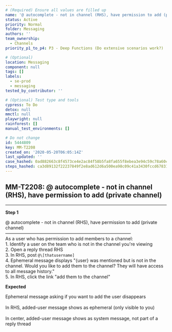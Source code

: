 ```yaml
---
# (Required) Ensure all values are filled up
name: '@ autocomplete - not in channel (RHS), have permission to add (private channel)'
status: Active
priority: Normal
folder: Messaging
authors: ''
team_ownership:
  - Channels
priority_p1_to_p4: P3 - Deep Functions (Do extensive scenarios work?)

# (Optional)
location: Messaging
component: null
tags: []
labels:
  - se-prod
  - messaging
tested_by_contributor: ''

# (Optional) Test type and tools
cypress: To Do
detox: null
mmctl: null
playwright: null
rainforest: []
manual_test_environments: []

# Do not change
id: 5444809
key: MM-T2208
created_on: '2020-05-20T06:05:14Z'
last_updated: ''
case_hashed: 0ad882663c8f4573ce4e2ac84f58b5fa8fa655f8ebea3e94c59c78a60c41ce6ab3a25bc07cda6ca86497bc8d147829af
steps_hashed: ca3d89132f22237849f2e8ad612d6a500ea98c09c41a3430fccd67831d95309342c438298d5fbf39687c49a1aa79e8c8
---
```


<!-- (Auto-generated) Based on frontmatter's "key" and "name" -->

## MM-T2208: @ autocomplete - not in channel (RHS), have permission to add (private channel)

---

**Step 1**

@ autocomplete - not in channel (RHS), have permission to add (private channel)\
————————————————————————————\
As a user who has permission to add members to a channel:\
1\. Identify a user on the team who is not in the channel you're viewing\
2\. Open a reply thread RHS\
3\. In RHS, post `@\[thatusername]`\
4\. Ephemeral message displays "{user} was mentioned but is not in the channel. Would you like to add them to the channel? They will have access to all message history."\
5\. In RHS, click the link "add them to the channel"

**Expected**

Ephemeral message asking if you want to add the user disappears\
\
In RHS, added-user message shows as ephemeral (only visible to you)\
\
In center, added-user message shows as system message, not part of a reply thread
